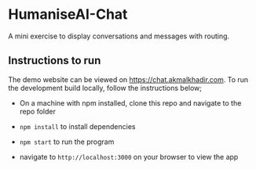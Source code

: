 # HumaniseAI-Chat
A mini exercise to display conversations and messages with routing.

## Instructions to run
The demo website can be viewed on https://chat.akmalkhadir.com. To run the development build locally, follow the instructions below;

* On a machine with npm installed, clone this repo and navigate to the repo folder 

* `npm install` to install dependencies

* `npm start` to run the program

* navigate to `http://localhost:3000` on your browser to view the app
